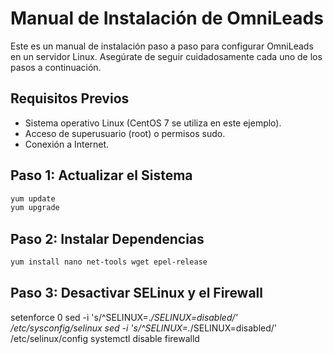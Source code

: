# Manual de Instalación de OmniLeads

Este es un manual de instalación paso a paso para configurar OmniLeads en un servidor Linux. Asegúrate de seguir cuidadosamente cada uno de los pasos a continuación.

## Requisitos Previos

- Sistema operativo Linux (CentOS 7 se utiliza en este ejemplo).
- Acceso de superusuario (root) o permisos sudo.
- Conexión a Internet.

## Paso 1: Actualizar el Sistema

```bash
yum update
yum upgrade
```

## Paso 2: Instalar Dependencias

```bash
yum install nano net-tools wget epel-release
```

## Paso 3: Desactivar SELinux y el Firewall

setenforce 0
sed -i 's/^SELINUX=.*/SELINUX=disabled/' /etc/sysconfig/selinux
sed -i 's/^SELINUX=.*/SELINUX=disabled/' /etc/selinux/config
systemctl disable firewalld





